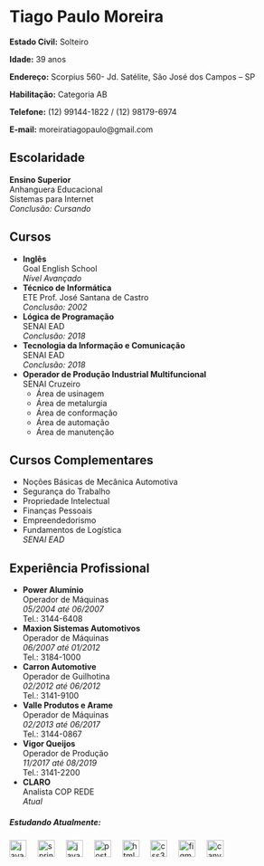 <!DOCTYPE html>
<html lang="pt-BR">
<head>
    <meta charset="UTF-8">
    <meta name="viewport" content="width=device-width, initial-scale=1.0">
</head>
<body>
   <h1>Tiago Paulo Moreira</h1>
    <p><strong>Estado Civil:</strong> Solteiro</p>
    <p><strong>Idade:</strong> 39 anos</p>
    <p><strong>Endereço:</strong> Scorpius 560- Jd. Satélite, São José dos Campos – SP</p>
    <p><strong>Habilitação:</strong> Categoria AB</p>
    <p><strong>Telefone:</strong> (12) 99144-1822 / (12) 98179-6974</p>
    <p><strong>E-mail:</strong> moreiratiagopaulo@gmail.com</p>

   <h2>Escolaridade</h2>
    <p><strong>Ensino Superior</strong><br>
    Anhanguera Educacional<br>
     Sistemas para Internet<br>
    <em>Conclusão: Cursando</em></p>

   <h2>Cursos</h2>
    <ul>
        <li><strong>Inglês</strong><br>
        Goal English School<br>
        <em>Nível Avançado</em></li>
        <li><strong>Técnico de Informática</strong><br>
        ETE Prof. José Santana de Castro<br>
        <em>Conclusão: 2002</em></li>
        <li><strong>Lógica de Programação</strong><br>
        SENAI EAD<br>
        <em>Conclusão: 2018</em></li>
        <li><strong>Tecnologia da Informação e Comunicação</strong><br>
        SENAI EAD<br>
        <em>Conclusão: 2018</em></li>
        <li><strong>Operador de Produção Industrial Multifuncional</strong><br>
        SENAI Cruzeiro<br>
        <ul>
            <li>Área de usinagem</li>
            <li>Área de metalurgia</li>
            <li>Área de conformação</li>
            <li>Área de automação</li>
            <li>Área de manutenção</li>
        </ul>
        </li>
    </ul>

  <h2>Cursos Complementares</h2>
    <ul>
        <li>Noções Básicas de Mecânica Automotiva</li>
        <li>Segurança do Trabalho</li>
        <li>Propriedade Intelectual</li>
        <li>Finanças Pessoais</li>
        <li>Empreendedorismo</li>
        <li>Fundamentos de Logística<br>
        <em>SENAI EAD</em></li>
    </ul>

  <h2>Experiência Profissional</h2>
    <ul>
        <li><strong>Power Alumínio</strong><br>
        Operador de Máquinas<br>
        <em>05/2004 até 06/2007</em><br>
        Tel.: 3144-6408</li>
        <li><strong>Maxion Sistemas Automotivos</strong><br>
        Operador de Máquinas<br>
        <em>06/2007 até 01/2012</em><br>
        Tel.: 3184-1000</li>
        <li><strong>Carron Automotive</strong><br>
        Operador de Guilhotina<br>
        <em>02/2012 até 06/2012</em><br>
        Tel.: 3141-9100</li>
        <li><strong>Valle Produtos e Arame</strong><br>
        Operador de Máquinas<br>
        <em>02/2013 até 06/2017</em><br>
        Tel.: 3144-0867</li>
         <li><strong>Vigor Queijos</strong><br>
        Operador de Produção<br>
        <em>11/2017 até 08/2019</em><br>
        Tel.: 3141-2200</li>
       <li><strong>CLARO </strong><br>
        Analista COP REDE<br>
        <em>Atual</em><br>
    </ul>
    <h5 align="left">Estudando Atualmente:</h5>

###

<div align="left">
  <img src="https://skillicons.dev/icons?i=java" height="30" alt="java logo"  />
  <img width="12" />
  <img src="https://skillicons.dev/icons?i=spring" height="30" alt="spring logo"  />
  <img width="12" />
  <img src="https://skillicons.dev/icons?i=js" height="30" alt="javascript logo"  />
  <img width="12" />
  <img src="https://cdn.jsdelivr.net/gh/devicons/devicon/icons/postgresql/postgresql-original.svg" height="30" alt="postgresql logo"  />
  <img width="12" />
  <img src="https://skillicons.dev/icons?i=html" height="30" alt="html5 logo"  />
  <img width="12" />
  <img src="https://skillicons.dev/icons?i=css" height="30" alt="css3 logo"  />
  <img width="12" />
  <img src="https://skillicons.dev/icons?i=figma" height="30" alt="figma logo"  />
  <img width="12" />
  <img src="https://cdn.simpleicons.org/canva/00C4CC" height="30" alt="canva logo"  />
</div>

</body>
</html>
